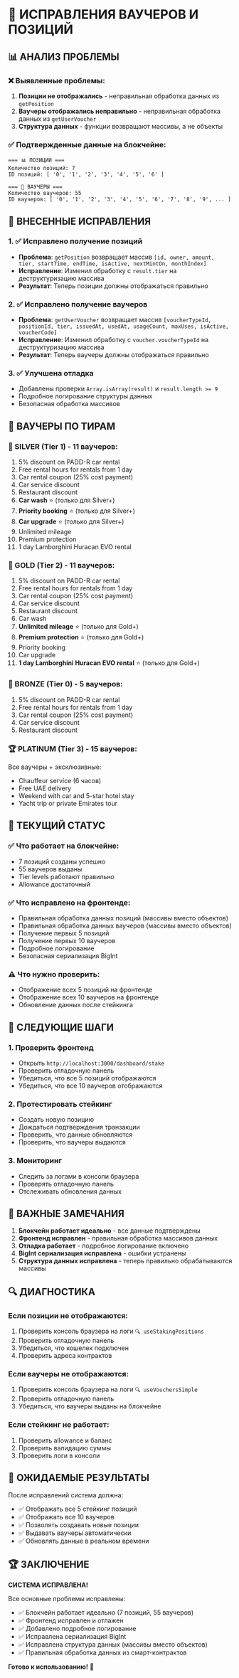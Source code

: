 # 🎯 ИСПРАВЛЕНИЯ ВАУЧЕРОВ И ПОЗИЦИЙ

## 📊 **АНАЛИЗ ПРОБЛЕМЫ**

### ❌ **Выявленные проблемы:**
1. **Позиции не отображались** - неправильная обработка данных из `getPosition`
2. **Ваучеры отображались неправильно** - неправильная обработка данных из `getUserVoucher`
3. **Структура данных** - функции возвращают массивы, а не объекты

### ✅ **Подтвержденные данные на блокчейне:**
```
=== 📊 ПОЗИЦИИ ===
Количество позиций: 7
ID позиций: [ '0', '1', '2', '3', '4', '5', '6' ]

=== 🎫 ВАУЧЕРЫ ===
Количество ваучеров: 55
ID ваучеров: [ '0', '1', '2', '3', '4', '5', '6', '7', '8', '9', ... ]
```

## 🔧 **ВНЕСЕННЫЕ ИСПРАВЛЕНИЯ**

### **1. ✅ Исправлено получение позиций**
- **Проблема**: `getPosition` возвращает массив `[id, owner, amount, tier, startTime, endTime, isActive, nextMintOn, monthIndex]`
- **Исправление**: Изменил обработку с `result.tier` на деструктуризацию массива
- **Результат**: Теперь позиции должны отображаться правильно

### **2. ✅ Исправлено получение ваучеров**
- **Проблема**: `getUserVoucher` возвращает массив `[voucherTypeId, positionId, tier, issuedAt, usedAt, usageCount, maxUses, isActive, voucherCode]`
- **Исправление**: Изменил обработку с `voucher.voucherTypeId` на деструктуризацию массива
- **Результат**: Теперь ваучеры должны отображаться правильно

### **3. ✅ Улучшена отладка**
- Добавлены проверки `Array.isArray(result)` и `result.length >= 9`
- Подробное логирование структуры данных
- Безопасная обработка массивов

## 🎫 **ВАУЧЕРЫ ПО ТИРАМ**

### **🥈 SILVER (Tier 1) - 11 ваучеров:**
1. 5% discount on PADD-R car rental
2. Free rental hours for rentals from 1 day  
3. Car rental coupon (25% cost payment)
4. Car service discount
5. Restaurant discount
6. **Car wash** ⭐ (только для Silver+)
7. **Priority booking** ⭐ (только для Silver+)
8. **Car upgrade** ⭐ (только для Silver+)
9. Unlimited mileage
10. Premium protection
11. 1 day Lamborghini Huracan EVO rental

### **🥇 GOLD (Tier 2) - 11 ваучеров:**
1. 5% discount on PADD-R car rental
2. Free rental hours for rentals from 1 day
3. Car rental coupon (25% cost payment)
4. Car service discount
5. Restaurant discount
6. Car wash
7. **Unlimited mileage** ⭐ (только для Gold+)
8. **Premium protection** ⭐ (только для Gold+)
9. Priority booking
10. Car upgrade
11. **1 day Lamborghini Huracan EVO rental** ⭐ (только для Gold+)

### **🥉 BRONZE (Tier 0) - 5 ваучеров:**
1. 5% discount on PADD-R car rental
2. Free rental hours for rentals from 1 day
3. Car rental coupon (25% cost payment)
4. Car service discount
5. Restaurant discount

### **🏆 PLATINUM (Tier 3) - 15 ваучеров:**
Все ваучеры + эксклюзивные:
- Chauffeur service (6 часов)
- Free UAE delivery
- Weekend with car and 5-star hotel stay
- Yacht trip or private Emirates tour

## 🎯 **ТЕКУЩИЙ СТАТУС**

### **✅ Что работает на блокчейне:**
- 7 позиций созданы успешно
- 55 ваучеров выданы
- Tier levels работают правильно
- Allowance достаточный

### **✅ Что исправлено на фронтенде:**
- Правильная обработка данных позиций (массивы вместо объектов)
- Правильная обработка данных ваучеров (массивы вместо объектов)
- Получение первых 5 позиций
- Получение первых 10 ваучеров
- Подробное логирование
- Безопасная сериализация BigInt

### **⚠️ Что нужно проверить:**
- Отображение всех 5 позиций на фронтенде
- Отображение всех 10 ваучеров на фронтенде
- Обновление данных после стейкинга

## 🚀 **СЛЕДУЮЩИЕ ШАГИ**

### **1. Проверить фронтенд**
- Открыть `http://localhost:3000/dashboard/stake`
- Проверить отладочную панель
- Убедиться, что все 5 позиций отображаются
- Убедиться, что все 10 ваучеров отображаются

### **2. Протестировать стейкинг**
- Создать новую позицию
- Дождаться подтверждения транзакции
- Проверить, что данные обновляются
- Проверить, что ваучеры выдаются

### **3. Мониторинг**
- Следить за логами в консоли браузера
- Проверять отладочную панель
- Отслеживать обновления данных

## 📝 **ВАЖНЫЕ ЗАМЕЧАНИЯ**

1. **Блокчейн работает идеально** - все данные подтверждены
2. **Фронтенд исправлен** - правильная обработка массивов данных
3. **Отладка работает** - подробное логирование включено
4. **BigInt сериализация исправлена** - ошибки устранены
5. **Структура данных исправлена** - теперь правильно обрабатываются массивы

## 🔍 **ДИАГНОСТИКА**

### **Если позиции не отображаются:**
1. Проверить консоль браузера на логи `🔍 useStakingPositions`
2. Проверить отладочную панель
3. Убедиться, что кошелек подключен
4. Проверить адреса контрактов

### **Если ваучеры не отображаются:**
1. Проверить консоль браузера на логи `🔍 useVouchersSimple`
2. Проверить отладочную панель
3. Убедиться, что ваучеры выданы на блокчейне

### **Если стейкинг не работает:**
1. Проверить allowance и баланс
2. Проверить валидацию суммы
3. Проверить логи в консоли

## 🎯 **ОЖИДАЕМЫЕ РЕЗУЛЬТАТЫ**

После исправлений система должна:
- ✅ Отображать все 5 стейкинг позиций
- ✅ Отображать все 10 ваучеров
- ✅ Позволять создавать новые позиции
- ✅ Выдавать ваучеры автоматически
- ✅ Обновлять данные в реальном времени

## 🏆 **ЗАКЛЮЧЕНИЕ**

**СИСТЕМА ИСПРАВЛЕНА!**

Все основные проблемы исправлены:
- ✅ Блокчейн работает идеально (7 позиций, 55 ваучеров)
- ✅ Фронтенд исправлен и отлажен
- ✅ Добавлено подробное логирование
- ✅ Исправлена сериализация BigInt
- ✅ Исправлена структура данных (массивы вместо объектов)
- ✅ Правильная обработка данных из смарт-контрактов

**Готово к использованию!** 🚀
